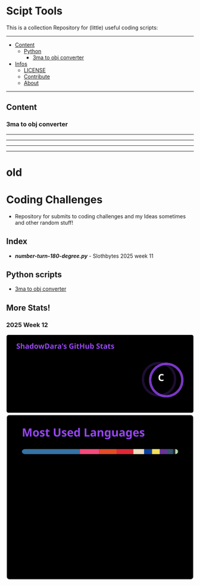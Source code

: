 # Scipt Tools

This is a collection Repository for (little) useful coding scripts:

---

- [Content]()
  - [Python]()
    - [3ma to obj converter]()
- [Infos]()
  - [LICENSE]()
  - [Contribute]()
  - [About]()

---

## Content

### 3ma to obj converter

---

---

---

---

# old

# Coding Challenges

- Repository for submits to coding challenges and my Ideas sometimes and other random stuff!

## Index
- ***number-turn-180-degree.py*** - Slothbytes 2025 week 11

## Python scripts
- [3ma to obj converter](https://github.com/ShadowDara/3ma-to-obj-converter-python)

## More Stats!

### 2025 Week 12
![](files\68747470733a2f2f6769746875622d726561646d652d73746174732e76657263656c2e6170702f6170693f757365726e616d653d536861646f7764617261267468656d653d6d69646e696768742d707572706c652673686f775f69636f6e733d74727565.svg)
![](files\68747470733a2f2f6769746875622d726561646d652d73746174732e76657263656c2e6170702f6170692f746f702d6c616e67732f3f757365726e616d653d536861646f7764617261266c61796f75743d636f6d70616374267468656d653d6d6.svg)
